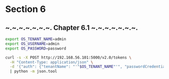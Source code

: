 Section 6
=========

~.~.~.~.~.~.~. Chapter 6.1  ~.~.~.~.~.~.~.
---------

```bash
export OS_TENANT_NAME=admin
export OS_USERNAME=admin
export OS_PASSWORD=password
```

```bash
curl -s -X POST http://192.168.56.101:5000/v2.0/tokens \
  -H "Content-Type: application/json" \
  -d '{"auth": {"tenantName": "'"$OS_TENANT_NAME"'", "passwordCredentials": {"username": "'"$OS_USERNAME"'", "password": "'"$OS_PASSWORD"'"}}}' \
  | python -m json.tool
```